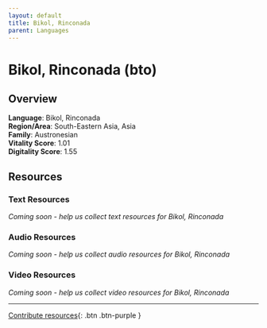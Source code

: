 ```yaml
---
layout: default
title: Bikol, Rinconada
parent: Languages
---
```


# Bikol, Rinconada (bto)

## Overview

**Language**: Bikol, Rinconada  
**Region/Area**: South-Eastern Asia, Asia  
**Family**: Austronesian  
**Vitality Score**: 1.01  
**Digitality Score**: 1.55  

## Resources

### Text Resources
*Coming soon - help us collect text resources for Bikol, Rinconada*

### Audio Resources
*Coming soon - help us collect audio resources for Bikol, Rinconada*

### Video Resources
*Coming soon - help us collect video resources for Bikol, Rinconada*

---

[Contribute resources](https://fairtrain.github.io/){: .btn .btn-purple }
